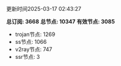 更新时间2025-03-17 02:43:27

**总订阅: 3668**
**总节点: 10347**
**有效节点: 3085**
- trojan节点: 1269
- ss节点: 1066
- v2ray节点: 747
- ssr节点: 3
